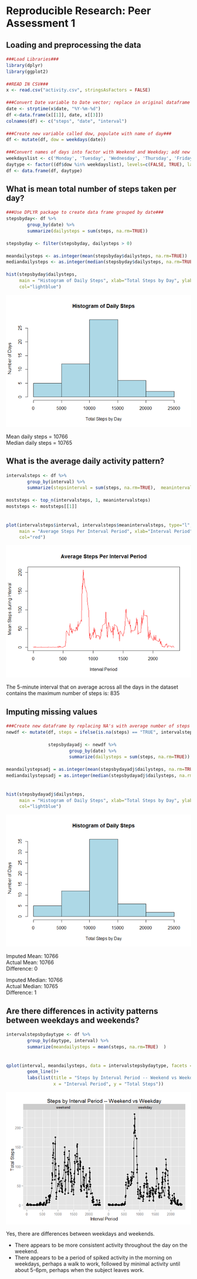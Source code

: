 # Reproducible Research: Peer Assessment 1


## Loading and preprocessing the data


```r
###Load Libraries###
library(dplyr)
library(ggplot2)

##READ IN CSV###
x <- read.csv("activity.csv", stringsAsFactors = FALSE)

###Convert Date variable to Date vector; replace in original dataframe and ensure columns are named correctly###
date <- strptime(x$date, "%Y-%m-%d")
df <-data.frame(x[[1]], date, x[[3]])
colnames(df) <- c("steps", "date", "interval")

###Create new variable called dow, populate with name of day###
df <- mutate(df, dow = weekdays(date))
                                
###Convert names of days into factor with Weekend and Weekday; add new variable to moriginal data frame###                             
weekdayslist <- c('Monday', 'Tuesday', 'Wednesday', 'Thursday', 'Friday')
daytype <- factor((df$dow %in% weekdayslist), levels=c(FALSE, TRUE), labels=c('weekend', 'weekday'))
df <- data.frame(df, daytype)
```



## What is mean total number of steps taken per day?


```r
###Use DPLYR package to create data frame grouped by date###
stepsbyday<- df %>%
        group_by(date) %>%
        summarize(dailysteps = sum(steps, na.rm=TRUE))

stepsbyday <- filter(stepsbyday, dailysteps > 0)

meandailysteps <- as.integer(mean(stepsbyday$dailysteps, na.rm=TRUE))
mediandailysteps <- as.integer(median(stepsbyday$dailysteps, na.rm=TRUE))

hist(stepsbyday$dailysteps, 
     main = "Histogram of Daily Steps", xlab="Total Steps by Day", ylab="Number of Days", 
     col="lightblue")
```

![](figure-html/unnamed-chunk-2-1.png) 

Mean daily steps = 10766  
Median daily steps = 10765

## What is the average daily activity pattern?


```r
intervalsteps <- df %>%
        group_by(interval) %>%
        summarize(stepsinterval = sum(steps, na.rm=TRUE),  meanintervalsteps = mean(steps, na.rm=TRUE) )

moststeps <- top_n(intervalsteps, 1, meanintervalsteps)
moststeps <- moststeps[[1]]


plot(intervalsteps$interval, intervalsteps$meanintervalsteps, type="l",
     main = "Average Steps Per Interval Period", xlab="Interval Period", ylab="Mean Steps during Interval", 
     col="red")
```

![](figure-html/unnamed-chunk-3-1.png) 

The 5-minute interval that on average across all the days in the dataset
contains the maximum number of steps is: 835


## Imputing missing values


```r
###Create new dataframe by replacing NA's with average number of steps of interval across all days### 
newdf <- mutate(df, steps = ifelse(is.na(steps) == "TRUE", intervalsteps$meanintervalsteps, steps))
                
                stepsbydayadj <- newdf %>%
                        group_by(date) %>%
                        summarize(dailysteps = sum(steps, na.rm=TRUE))

meandailystepsadj = as.integer(mean(stepsbydayadj$dailysteps, na.rm=TRUE))
mediandailystepsadj = as.integer(median(stepsbydayadj$dailysteps, na.rm=TRUE))

                
hist(stepsbydayadj$dailysteps, 
     main = "Histogram of Daily Steps", xlab="Total Steps by Day", ylab="Number of Days", 
     col="lightblue")
```

![](figure-html/unnamed-chunk-4-1.png) 


Imputed Mean: 10766  
Actual Mean: 10766  
Difference:  0

Imputed Median: 10766  
Actual Median: 10765  
Difference: 1

## Are there differences in activity patterns between weekdays and weekends?


```r
intervalstepsbydaytype <- df %>%
        group_by(daytype, interval) %>%
        summarize(meandailysteps = mean(steps, na.rm=TRUE)  )


qplot(interval, meandailysteps, data = intervalstepsbydaytype, facets = .~daytype) + 
        geom_line()+
        labs(list(title = "Steps by Interval Period -- Weekend vs Weekday", 
                  x = "Interval Period", y = "Total Steps"))
```

![](figure-html/unnamed-chunk-5-1.png) 
   
Yes, there are differences between weekdays and weekends.  
- There appears to be more consistent activity throughout the day on the weekend.  
- There appears to be a period of spiked activity in the morning on weekdays, perhaps a walk to work, followed by minimal activity until about 5-6pm, perhaps when the subject leaves work.  
